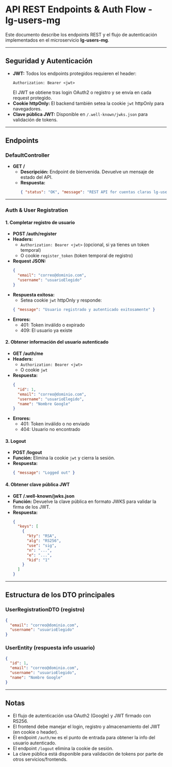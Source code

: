 # API REST Endpoints & Auth Flow - lg-users-mg

Este documento describe los endpoints REST y el flujo de autenticación implementados en el microservicio **lg-users-mg**.

---

## Seguridad y Autenticación

- **JWT:** Todos los endpoints protegidos requieren el header:
  ```
  Authorization: Bearer <jwt>
  ```
  El JWT se obtiene tras login OAuth2 o registro y se envía en cada request protegido.
- **Cookie httpOnly:** El backend también setea la cookie `jwt` httpOnly para navegadores.
- **Clave pública JWT:** Disponible en `/.well-known/jwks.json` para validación de tokens.

---

## Endpoints

### DefaultController
- **GET /**
  - **Descripción:** Endpoint de bienvenida. Devuelve un mensaje de estado del API.
  - **Respuesta:**
    ```json
    { "status": "OK", "message": "REST API for cuentas claras lg-users-mg is running" }
    ```

---

### Auth & User Registration

#### 1. Completar registro de usuario
- **POST /auth/register**
- **Headers:**
  - `Authorization: Bearer <jwt>` (opcional, si ya tienes un token temporal)
  - O cookie `register_token` (token temporal de registro)
- **Request JSON:**
  ```json
  {
    "email": "correo@dominio.com",
    "username": "usuarioElegido"
  }
  ```
- **Respuesta exitosa:**
  - Setea cookie `jwt` httpOnly y responde:
  ```json
  { "message": "Usuario registrado y autenticado exitosamente" }
  ```
- **Errores:**
  - 401: Token inválido o expirado
  - 409: El usuario ya existe

#### 2. Obtener información del usuario autenticado
- **GET /auth/me**
- **Headers:**
  - `Authorization: Bearer <jwt>`
  - O cookie `jwt`
- **Respuesta:**
  ```json
  {
    "id": 1,
    "email": "correo@dominio.com",
    "username": "usuarioElegido",
    "name": "Nombre Google"
  }
  ```
- **Errores:**
  - 401: Token inválido o no enviado
  - 404: Usuario no encontrado

#### 3. Logout
- **POST /logout**
- **Función:** Elimina la cookie `jwt` y cierra la sesión.
- **Respuesta:**
  ```json
  { "message": "Logged out" }
  ```

#### 4. Obtener clave pública JWT
- **GET /.well-known/jwks.json**
- **Función:** Devuelve la clave pública en formato JWKS para validar la firma de los JWT.
- **Respuesta:**
  ```json
  {
    "keys": [
      {
        "kty": "RSA",
        "alg": "RS256",
        "use": "sig",
        "n": "...",
        "e": "...",
        "kid": "1"
      }
    ]
  }
  ```

---

## Estructura de los DTO principales

### UserRegistrationDTO (registro)
```json
{
  "email": "correo@dominio.com",
  "username": "usuarioElegido"
}
```

### UserEntity (respuesta info usuario)
```json
{
  "id": 1,
  "email": "correo@dominio.com",
  "username": "usuarioElegido",
  "name": "Nombre Google"
}
```

---

## Notas
- El flujo de autenticación usa OAuth2 (Google) y JWT firmado con RS256.
- El frontend debe manejar el login, registro y almacenamiento del JWT (en cookie o header).
- El endpoint `/auth/me` es el punto de entrada para obtener la info del usuario autenticado.
- El endpoint `/logout` elimina la cookie de sesión.
- La clave pública está disponible para validación de tokens por parte de otros servicios/frontends.
